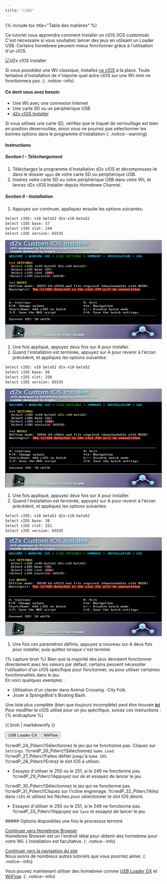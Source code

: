 ```yaml
---
title: "cIOS"
---
```


{% include toc title="Table des matières" %}

Ce tutoriel vous apprendra comment installer un cIOS (IOS customisé). C'est nécessaire si vous souhaitez lancer des jeux en utilisant un Loader USB. Certains homebrew peuvent mieux fonctionner grâce à l'utilisation d'un cIOS.

![d2x cIOS Installer](/images/cios/cIOS.png)

Si vous possédez une Wii classique, installez [ce cIOS](cios-mini) à la place. Toute tentative d'installation de n'importe quel autre cIOS sur une Wii mini ne fonctionnera pas.
{: .notice--info}

#### Ce dont vous avez besoin

* Une Wii avec une connexion Internet
* Une carte SD ou un périphérique USB
* [d2x cIOS Installer](/assets/files/d2x-cIOS-Installer-Wii.zip)

Si vous utilisez une carte SD, vérifiez que le loquet de verrouillage est bien en position déverrouillée, sinon vous ne pourrez pas sélectionner les bonnes options dans le programme d'installation
{: .notice--warning}

#### Instructions

##### Section I - Téléchargement

1. Téléchargez le programme d'installation d2x cIOS et décompressez-le dans le dossier `apps` de votre carte SD ou périphérique USB.
1. Insérez votre carte SD ou votre périphérique USB dans votre Wii, et lancez d2x cIOS Installer depuis Homebrew Channel.

##### Section II - Installation

1. Appuyez sur continuer, appliquez ensuite les options suivantes:
```
Select cIOS: v10 beta52 d2x-v10-beta52
Select cIOS base: 57
Select cIOS slot: 249
Select cIOS version: 65535
```
![Install cIOS 249](/images/cios/Install249.png)
1. Une fois appliqué, appuyez deux fois sur A pour installer.
1. Quand l'installation est terminée, appuyez sur A pour revenir à l'écran précédent, et appliquez les options suivantes:
```
Select cIOS: v10 beta52 d2x-v10-beta52
Select cIOS base: 56
Select cIOS slot: 250
Select cIOS version: 65535
```
![Install cIOS 250](/images/cios/Install250.png)
1. Une fois appliqué, appuyez deux fois sur A pour installer.
1. Quand l'installation est terminée, appuyez sur A pour revenir à l'écran précédent, et appliquez les options suivantes:
```
Select cIOS: v10 beta52 d2x-v10-beta52
Select cIOS base: 38
Select cIOS slot: 251
Select cIOS version: 65535
```
![Install cIOS 251](/images/cios/Install251.png)
1. Une fois ces paramètres définis, appuyez à nouveau sur A deux fois pour installer, puis quittez lorsque c'est terminé.

{% capture bruh %}
Bien que la majorité des jeux devraient fonctionner directement avec les valeurs par défaut, certains peuvent nécessiter l'utilisation d'un cIOS spécifique pour fonctionner, ou pour utiliser certaines fonctionnalités dans le jeu.<br> En voici quelques exemples :
* Utilisation d'un clavier dans Animal Crossing : City Folk.
* Jouer à SpongeBob's Boating Bash.

Une liste plus complète (bien que toujours incomplète) peut être trouvée [**ici**](https://wiki.gbatemp.net/wiki/Wii_cIOS_base_Compatibility_List)<br> Pour modifier le cIOS utilisé pour un jeu spécifique, suivez ces instructions :
{% endcapture %}
<div class="notice--warning">{{ bruh | markdownify }}</div>

<button class="tablinks btn btn--large btn--primary" id="defaultOpen" onclick="openTab(event, 'usbloadergx')">USB Loader GX</button>
<button class="tablinks btn btn--large btn--info" onclick="openTab(event, 'wiiflow')">WiiFlow</button>

<div id="usbloadergx" class="blanktabcontent">
  <p spaces-before="0">
    !!crwdP_24_Pdwrc!!Sélectionnez le jeu qui ne fonctionne pas. Cliquez sur <code>Settings</code>. !!crwdP_26_Pdwrc!!Sélectionnez <code>Game Load</code>. !!crwdP_27_Pdwrc!!Faites défiler jusqu'à <code>Game IOS</code>. !!crwdP_28_Pdwrc!!Entrez le slot IOS à utiliser.
  </p>
  
  <ul>
    <li>
      Essayez d'utiliser le 250 ou le 251, si le 249 ne fonctionne pas. !!crwdP_29_Pdwrc!!Appuyez sur ok et essayez de lancer le jeu.
    </li>
  </ul>
</div>

<div id="wiiflow" class="blanktabcontent">
  <p spaces-before="0">
    !!crwdP_30_Pdwrc!!Sélectionnez le jeu qui ne fonctionne pas. !!crwdP_31_Pdwrc!!Cliquez sur l'icône engrenage. !!crwdP_32_Pdwrc!!Allez dans <code>cIOS</code> et utilisez les flèches pour sélectionner le slot IOS désiré.
  </p>
  
  <ul>
    <li>
      Essayez d'utiliser le 250 ou le 251, si le 249 ne fonctionne pas. !!crwdP_33_Pdwrc!!Appuyez sur <code>Save</code> et essayez de lancer le jeu.
    </li>
  </ul>
</div>
##### Options disponibles une fois le processus terminé

[Continuer vers Homebrew Browser](hbb)<br> Homebrew Browser est un l'endroit idéal pour obtenir des homebrew pour votre Wii. L'installation est facultative.
{: .notice--info}

[Continuer vers la navigation du site](site-navigation)<br> Nous avons de nombreux autres tutoriels que vous pourriez aimer.
{: .notice--info}

Vous pouvez maintenant utiliser des homebrew comme [USB Loader GX](usbloadergx) et [WiiFlow](wiiflow).
{: .notice--info}

<script>
    let tabcontent = document.getElementsByClassName("blanktabcontent");
    let tablinks = document.getElementsByClassName("tablinks");!!crwd_CB_10_BC_dwrc!!</script>

